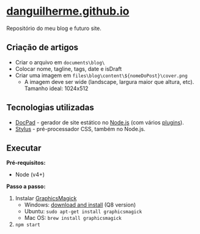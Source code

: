 # [danguilherme.github.io](https://danguilherme.github.io/)

Repositório do meu blog e futuro site.

## Criação de artigos
* Criar o arquivo em `documents\blog\`
* Colocar nome, tagline, tags, date e isDraft
* Criar uma imagem em `files\blog\content\${nomeDoPost}\cover.png`
  * A imagem deve ser wide (landscape, largura maior que altura, etc). Tamanho ideal: 1024x512


## Tecnologias utilizadas
* [DocPad](https://docpad.org/) - gerador de site estático no [Node.js](https://nodejs.org/) (com vários [plugins](https://github.com/danguilherme/danguilherme.github.io/blob/source/package.json#L7-L19)).
* [Stylus](https://learnboost.github.io/stylus/) - pré-processador CSS, também no Node.js.

## Executar

**Pré-requisitos:**
- Node (v4+)

**Passo a passo:**
1. Instalar [GraphicsMagick](http://www.graphicsmagick.org/)
    - Windows: [download and install](http://www.graphicsmagick.org/INSTALL-windows.html) (Q8 version)
    - Ubuntu: `sudo apt-get install graphicsmagick`
    - Mac OS: `brew install graphicsmagick`
1. `npm start`
